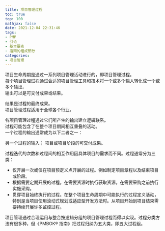 ```yaml
---
title: 项目管理过程
toc: true
top: 100
mathjax: false
date: 2021-12-04 22:31:46
tags:
- PMP
- 引论
- 基本要素
- 指南的组成部分
categories:
- 项目管理
---
```

项目生命周期是通过一系列项目管理活动进行的，即项目管理过程。  
每个项目管理过程通过合适的项目管理工具和技术将一个或多个输入转化成一个或多个输出。  
输出可以是可交付成果或结果。

结果是过程的最终成果。  
项目管理过程适用于全球各个行业。

各项目管理过程通过它们所产生的输出建立逻辑联系。  
过程可能包含了在整个项目期间相互重叠的活动。  
一个过程的输出通常成为以下二者之一：

另一个过程的输入；
项目或项目阶段的可交付成果。


过程迭代的次数和过程间的相互作用因具体项目的需求而不同。过程通常分为三类：

- 仅开展一次或仅在项目预定义点开展的过程。例如制定项目章程以及结束项目或阶段。
- 根据需要定期开展的过程。在需要资源时执行获取资源。在需要采购之前执行实施采购。
- 贯穿项目始终执行的过程。在整个项目生命周期中可能执行的过程定义活动，特别是当项目使用滚动式规划或适应型开发方法时。从项目开始到项目结束需要持续开展许多监控过程。  

项目管理通过合理运用与整合按逻辑分组的项目管理过程而得以实现。过程分类方法有很多种，但《PMBOK® 指南》把过程归纳为五大类，即五大过程组。
